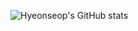 ![Hyeonseop's GitHub stats](https://github-readme-stats.vercel.app/api?username=HyeonseopYuk&show_icons=true&theme=dark)
